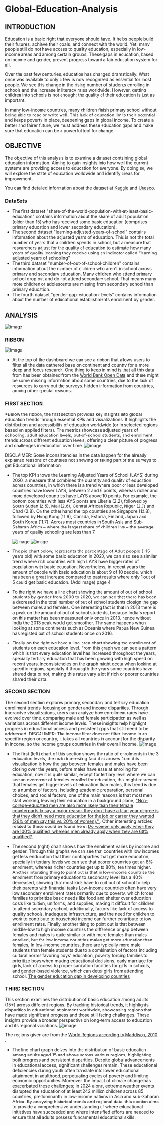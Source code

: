 # Global-Education-Analysis

## INTRODUCTION
Education is a basic right that everyone should have. It helps people build their futures, achieve their goals, and connect with the world. Yet, many people still do not have access to quality education, especially in low-income areas and among certain groups. These gaps in education, based on income and gender, prevent progress toward a fair education system for all.

Over the past few centuries, education has changed dramatically. What once was available to only a few is now recognized as essential for most people. We see this change in the rising number of students enrolling in schools and the increase in literacy rates worldwide. However, getting children into schools is not enough; the quality of their education is just as important.

In many low-income countries, many children finish primary school without being able to read or write well. This lack of education limits their potential and keeps poverty in place, deepening gaps in global income. To create a better and fairer future, we must address these education gaps and make sure that education can be a powerful tool for change.


## OBJECTIVE
The objective of this analysis is to examine a dataset containing global education information. Aiming to gain insights into how well the current systems are providing access to education for everyone. By doing so, we will explore the state of education worldwide and identify areas for improvement. 

You can find detailed information about the dataset at <a href="https://www.kaggle.com/datasets/imtkaggleteam/global-education">Kaggle</a> and <a href="https://databrowser.uis.unesco.org/">Unesco</a>.


### DataSets
* The first dataset "share-of-the-world-population-with-at-least-basic-education" contains information about the share of adult population (older than 15) who has received some basic education (comprises primary education and lower secondary education).
* The second dataset "learning-adjusted-years-of-school" contains information about the adjusted years of education. This is not the total number of years that a children spends in school, but a measure that researchers adjust for the quality of education to estimate how many years of quality learning they receive using an indicator called “learning-adjusted years of schooling”
* The third dataset "number-of-out-of-school-children" contains information about the number of children who aren't in school across primary and secondary education. Many children who attend primary school drop out and do not attend secondary school. That means many more children or adolescents are missing from secondary school than primary education.
* The fourth dataset "gender-gap-education-levels" contains information about the number of educational establishments enrollment by gender.



## ANALYSIS
![image](https://github.com/user-attachments/assets/6a777036-b9aa-42f7-b325-337f504a5547)

### RIBBON
![image](https://github.com/user-attachments/assets/a8c8aee0-6bef-49e6-9ccc-ca8bc8d4d4fb)
* At the top of the dashboard we can see a ribbon that allows users to filter all the data gathered base on continent and country for a more deep and focus research. One thing to keep in mind is that all this data from has been obtained from the <a href=https://data.worldbank.org/>World Bank Open Data</a> and there might be some missing information about some countries, due to the lack of resources to carry out the surveys, hidden information from countries, among other special reasons.


### FIRST SECTION
*Below the ribbon, the first section provides key insights into global education trends through essential KPIs and visualizations. It highlights the distribution and accessibility of education worldwide (or in selected regions based on applied filters). The metrics showcase adjusted years of schooling, adult education levels, out-of-school students, and enrollment trends across different education levels, offering a clear picture of progress and challenges in education over time.
![image](https://github.com/user-attachments/assets/03436e8f-df5d-4e86-85e6-4c0465d48955)

DISCLAIMER: Some inconsistencies in the data happen for the already explained reasons of countries not showing or taking part of the surveys to get Educational information.

* The top KPI shows the Learning Adjusted Years of School (LAYS) during 2020, a measure that combines the quantity and quality of education across countries, in which there is a trend where poor or less developed countries have lower LAYS, between 2 and 6 points, whereas richer and more developed countries have LAYS above 10 points. For example, the bottom countries with less AYS points are Liberia (2.2), followed by South Sudan (2.5), Mali (2.6), Central African Republic, Niger (2.7) and Chad (2.8). On the other hand the top countries are Singapore (12.8), followed by Hong Kong (11.9), Canada, Estonia, Finland, Japan and South Korea (11.7). Across most countries in South Asia and Sub-Saharan Africa – where the largest share of children live – the average years of quality schooling are less than 7.

  ![image](https://github.com/user-attachments/assets/8f90aa1c-864c-4e37-8a58-2947b95de875) ![image](https://github.com/user-attachments/assets/efcf329c-dec3-45ec-98ca-546d4fb6017f)

* The pie chart below, represents the percentage of Adult people (+15 years old) with some basic education in 2020, we can also see a similar trend where rich countries with high LAYS have bigger rates of population with basic education. Nevertheless, in recent years the amount of people with basic education is about 9 of 10 people, which has been a great increase compared to past results where only 1 out of 5 could get basic education.
(Add image) page 4

* To the right we have a line chart showing the amount of out of school students by gender from 2000 to 2020, we can see that there has been a decresed in the total number of out of school students closign the gap between males and females. One interesting fact is that in 2013 there is a peak on the amount of out of school students, because India's report on this matter has been meassured only once in 2013, hence without India the 2013 peak would get smoother. The same happens when looking at some continents such as Oceania where Papua New Guinea has registed out of school students once on 2016.

* Finally on the right we have a line-area chart showing the enrollment of students on each education level. From this graph we can see a pattern which is that every education level has increased throughout the years, specially tertiary education that has been growing with high speed on recent years. Inconsistencies on the graph might occur when looking at specific regions, specially if throuogth the years some countries have shared data or not, making this rates vary a lot if rich or poorer countries shared their data.



 ### SECOND SECTION
The second section explores primary, secondary and tertiary education enrollment trends, focusing on gender and income disparities. Through interactive visualizations, users can analyze how enrollment rates have evolved over time, comparing male and female participation as well as variations across different income levels. These insights help highlight progress in educational access and persistent gaps that still need to be addressed. 
DISCALIMER: The income filter does not filter income in an specific region or country, it takes all countries in account for the disparity in income, so the income groups countries in their overall income.
![image](https://github.com/user-attachments/assets/ad251b13-9ca3-4829-96e1-836ffff3af07)

* The first (left) chart of this section shows the ratio of enrolments in the 3 education levels, the main interesting fact that aroses from this visualization is how the gap between females and males have been closing over the years, before males have ease at enrolling for education, now it is quite similar, except for tertiary level where we can see an overcome of females enrolled for education, this might represent that females get higger levels of education than males, this trend is due to a number of factors, including academic preparation, personal choices, and social factors, one of the main reasons is that most men start working, leaving their education in a background plane, <a href ="https://www.pewresearch.org/short-reads/2021/11/08/whats-behind-the-growing-gap-between-men-and-women-in-college-completion/"> "Non-college-educated men are also more likely than their female counterparts to say a major reason they don’t have a four-year degree is that they didn’t need more education for the job or career they wanted (26% of men say this vs. 20% of women)." </a>. Other interesting articles related to these could be found here: <a href="https://onlinelibrary.wiley.com/doi/full/10.1002/ejsp.3109">Do women only apply when they are 100% qualified, whereas men already apply when they are 60% qualified?</a>.

* The second (right) chart shows how the enrolment varies by income and gender. Through this graphs we can see that countries with low incomes get less enducation that their contraparties that get more education, specially in tertiary levels we can see that poorer countries get an 8% enrolment, whereas richer countries get up to 80%, ten times higher. Another intersting thing to point out is that in low-income countries the enrolment from primary education to secondary level has a 40% decreased, showing that most kids have to quit out of school to help their parents with financial tasks Low-income countries often have very low secondary enrollment rates primarily due to poverty, which forces families to prioritize basic needs like food and shelter over education costs like tuition, uniforms, and supplies, making it difficult for children to attend secondary school; additionally, factors like lack of access to quality schools, inadequate infrastructure, and the need for children to work to contribute to household income can further contribute to low enrollment rates. Finally, another thing to point out is that between middle-low to high income countries the difference or gap between females and males is quite similar or with more females than males enrolled, but for low income countries males get more education than females, In low-income countries, there are typically more male students than female students due to a combination of factors including cultural norms favoring boys' education, poverty forcing families to prioritize boys when making educational decisions, early marriage for girls, lack of access to proper sanitation facilities for girls in schools, and gender-based violence, which can deter girls from attending school. <a href="https://www.sciencedirect.com/science/article/abs/pii/S014759672200083X#:~:text=For%20example%2C%20poor%20maternal%20health,years%20(Jayachandran%2C%202015).">The gender education gap in developing countries</a> 


### THIRD SECTION
This section examines the distribution of basic education among adults (15+) across different regions. By tracking historical trends, it highlights disparities in educational attainment worldwide, showcasing regions that have made significant progress and those still facing challenges. These insights provide a broader perspective on long-term access to education and its regional variations.
![image](https://github.com/user-attachments/assets/445c1958-4627-4e05-a159-dd15f2420890)

The regions given are from the <a href="https://pbs.twimg.com/media/DoIqABUXgAAj9Tx?format=jpg&name=4096x4096"> World Regions according to Maddison, 2010 </a>.

* The line chart graph delves into the distribution of basic education among adults aged 15 and above across various regions, highlighting both progress and persistent disparities. Despite global advancements in educational access, significant challenges remain. These educational deficiencies during youth often translate into lower educational attainment in adulthood, perpetuating cycles of poverty and limiting economic opportunities. Moreover, the impact of climate change has exacerbated these challenges; in 2024 alone, extreme weather events disrupted the education of at least 242 million children across 85 countries, predominantly in low-income nations in Asia and sub-Saharan Africa.  By analyzing historical trends and regional data, this section aims to provide a comprehensive understanding of where educational initiatives have succeeded and where intensified efforts are needed to ensure that all adults possess fundamental educational skills.
